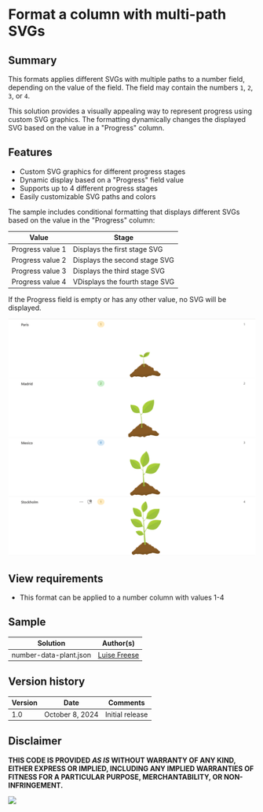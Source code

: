 # Format a column with multi-path SVGs

## Summary

This formats applies different SVGs with multiple paths to a number field, depending on the value of the field. The field may contain the numbers `1`, `2`, `3`, or `4`.

This solution provides a visually appealing way to represent progress using custom SVG graphics. The formatting dynamically changes the displayed SVG based on the value in a "Progress" column.

## Features

* Custom SVG graphics for different progress stages
* Dynamic display based on a "Progress" field value
* Supports up to 4 different progress stages
* Easily customizable SVG paths and colors

The sample includes conditional formatting that displays different SVGs based on the value in the "Progress" column:

| Value| Stage |
|----------|----------|
|Progress value 1   | Displays the first stage SVG |
|Progress value 2   |  Displays the second stage SVG  |
|Progress value 3  |  Displays the third stage SVG  |
|Progress value 4  | VDisplays the fourth stage SVG  |

If the Progress field is empty or has any other value, no SVG will be displayed.

![screenshot of the sample](./assets/screenshot.png)

## View requirements

- This format can be applied to a number column with values 1-4

## Sample

Solution|Author(s)
--------|---------
number-data-plant.json | [Luise Freese](https://github.com/LuiseFreese)


## Version history

Version|Date|Comments
-------|----|--------
1.0|October 8, 2024|Initial release

## Disclaimer
**THIS CODE IS PROVIDED *AS IS* WITHOUT WARRANTY OF ANY KIND, EITHER EXPRESS OR IMPLIED, INCLUDING ANY IMPLIED WARRANTIES OF FITNESS FOR A PARTICULAR PURPOSE, MERCHANTABILITY, OR NON-INFRINGEMENT.**

<img src="https://pnptelemetry.azurewebsites.net/list-formatting/column-samples/number-data-plant" />
